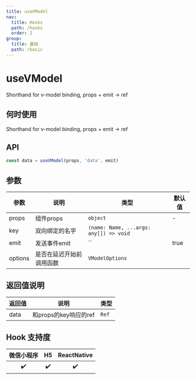 ```yaml
---
title: useVModel
nav:
  title: Hooks
  path: /hooks
  order: 2
group:
  title: 基础
  path: /basic
---
```


# useVModel

Shorthand for v-model binding, props + emit -> ref

## 何时使用

Shorthand for v-model binding, props + emit -> ref

## API

```jsx | pure
const data = useVModel(props, 'data', emit)
```

## 参数

| 参数         | 说明                                                                                                      | 类型      | 默认值 |
| ------------ | --------------------------------------------------------------------------------------------------------- | --------- | ------ |
| props | 组件props | `object` | -      |
| key   | 双向绑定的名字  | `(name: Name, ...args: any[]) => void`   | 
| emit    | 发送事件emit  | ``   | true
| options    | 是否在延迟开始前调用函数  | `VModelOptions`   | 

## 返回值说明


| 返回值 | 说明           | 类型                                             |
| ------ | -------------- | ------------------------------------------------ |
| data   | 和props的key响应的ref | `Ref` |

## Hook 支持度

| 微信小程序 | H5  | ReactNative |
| :--------: | :-: | :---------: |
|     ✔️     | ✔️  |     ✔️      |
